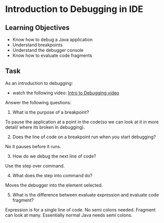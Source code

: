 # Introduction to Debugging in IDE

## Learning Objectives
- Know how to debug a Java application
- Understand breakpoints
- Understand the debugger console
- Know how to evaluate code fragments

## Task
As an introduction to debugging:
- watch the following video: [Intro to Debugging video](https://youtu.be/ErVZrVWZrko)


Answer the following questions:
1. What is the purpose of a breakpoint?

To pause the application at a point in the code(so we can look at it in more detail/ where its broken in debugging).

2. Does the line of code on a breakpoint run when you start debugging?

No it pauses before it runs.

3. How do we debug the next line of code?

Use the step over command.

4. What does the step into command do?

Moves the debugger into the element selected.

5. What is the difference between evaluate expression and evaluate code fragment?

Expression is for a single line of code. No semi colons needed.
Fragment can look at many. Essentially normal Java needs semi colons.
